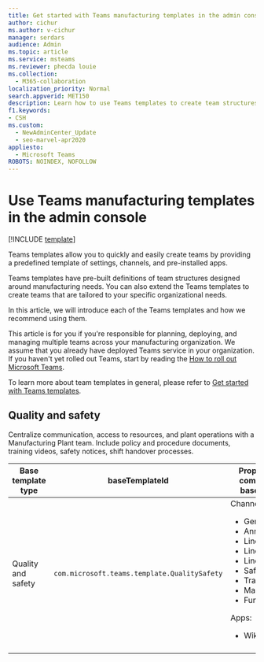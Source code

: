 ```yaml
---
title: Get started with Teams manufacturing templates in the admin console
author: cichur
ms.author: v-cichur
manager: serdars
audience: Admin
ms.topic: article
ms.service: msteams
ms.reviewer: phecda louie
ms.collection: 
  - M365-collaboration
localization_priority: Normal
search.appverid: MET150
description: Learn how to use Teams templates to create team structures designed for manufacturing needs by providing predefined settings, channels, and pre-installed apps using the admin console.
f1.keywords:
- CSH
ms.custom: 
  - NewAdminCenter_Update
  - seo-marvel-apr2020
appliesto: 
  - Microsoft Teams
ROBOTS: NOINDEX, NOFOLLOW
---
```


# Use Teams manufacturing templates in the admin console

[!INCLUDE [template](includes/preview-feature.md)]

Teams templates allow you to quickly and easily create teams by providing a predefined template of settings, channels, and pre-installed apps.

Teams templates have pre-built definitions of team structures designed around manufacturing needs. You can also extend the Teams templates to create teams that are tailored to your specific organizational needs.

In this article, we will introduce each of the Teams templates and how we recommend using them.

This article is for you if you're responsible for planning, deploying, and managing multiple teams across your manufacturing organization. We assume that you already have deployed Teams service in your organization. If you haven't yet rolled out Teams, start by reading the [How to roll out Microsoft Teams](How-to-roll-out-teams.md).

To learn more about team templates in general, please refer to [Get started with Teams templates](get-started-with-teams-templates-in-the-admin-console.md).

## Quality and safety

Centralize communication, access to resources, and plant operations with a Manufacturing Plant team. Include policy and procedure documents, training videos, safety notices, shift handover processes.

| Base template type|baseTemplateId | Properties that come with this base template |
| ------------------|-- |----------------------------------------------------- |
|Quality and safety|`com.microsoft.teams.template.QualitySafety` |Channels: <ul><li>General<li>Announcements</li><li>Line 1</li><li>Line 2</li><li>Line 3</li><li>Safety</li><li>Training</li><li>Maintenance</li><li>Fun stuff</li></ul> Apps: <ul><li>Wiki</li></ul>|
||||
